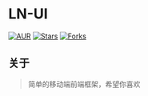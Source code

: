 # LN-UI 

[![AUR](https://img.shields.io/badge/license-Apache%20License%202.0-blue.svg)](https://github.com/qq8057656qq/ln-ui/blob/master/LICENSE) [![Stars](https://img.shields.io/github/stars/qq8057656qq/ln-ui?style=flat-square&label=Stars&logo=github)](https://github.com/qq8057656qq/ln-ui) [![Forks](https://img.shields.io/github/forks/qq8057656qq/ln-ui?style=flat-square&label=Forks&logo=github)](https://github.com/hiparker/opsli-boot)

## 关于

> 简单的移动端前端框架，希望你喜欢

 
